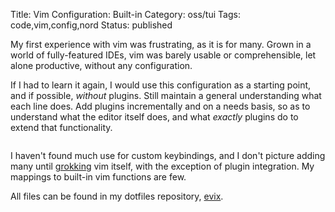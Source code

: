 Title: Vim Configuration: Built-in 
Category: oss/tui
Tags: code,vim,config,nord
Status: published

My first experience with vim was frustrating, as it is for many. Grown in a world of fully-featured IDEs, vim was barely usable or comprehensible, let alone productive, without any configuration.

If I had to learn it again, I would use this configuration as a starting point, and if possible, _without_ plugins. Still maintain a general understanding what each line does. Add plugins incrementally and on a needs basis, so as to understand what the editor itself does, and what _exactly_ plugins do to extend that functionality.

<pre><code class="bash" id="config.vim"></code></pre>

I haven't found much use for custom keybindings, and I don't picture adding many until [grokking](http://www.catb.org/jargon/html/G/grok.html) vim itself, with the exception of plugin integration. My mappings to built-in vim functions are few.

All files can be found in my dotfiles repository, [evix](https://gitlab.com/rwev/evix).

<pre><code class="vim" id="mappings.vim"></code></pre>
<script>

    fetchAndHighlightCodeElement(
        {
            elementId: "config.vim",
            fileUrl: "https://raw.githubusercontent.com/rwev/evix/master/.vim/config.vim",
            filterPrefix: "\""
        }
     );
     
    fetchAndHighlightCodeElement(
        {
            elementId: "mappings.vim",
            fileUrl: "https://raw.githubusercontent.com/rwev/evix/master/.vim/mappings.vim",
            filterPrefix: "\""
        }
     );
</script>



